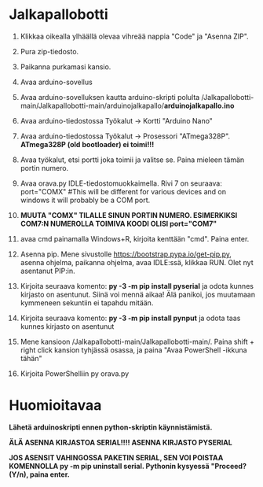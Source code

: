 # Jalkapallobotti

1. Klikkaa oikealla ylhäällä olevaa vihreää nappia "Code" ja "Asenna ZIP".

2. Pura zip-tiedosto.

3. Paikanna purkamasi kansio.

4. Avaa arduino-sovellus

5. Avaa arduino-sovelluksen kautta arduino-skripti polulta /Jalkapallobotti-main/Jalkapallobotti-main/arduinojalkapallo/**arduinojalkapallo.ino**

6. Avaa arduino-tiedostossa Työkalut -> Kortti "Arduino Nano"

7. Avaa arduino-tiedostossa Työkalut -> Prosessori "ATmega328P". **ATmega328P (old bootloader) ei toimi!!!**

8. Avaa työkalut, etsi portti joka toimii ja valitse se. Paina mieleen tämän portin numero.

9. Avaa orava.py IDLE-tiedostomuokkaimella. Rivi 7 on seuraava: port="COMX" #This will be different for various devices and on windows it will probably be a COM port.

10. **MUUTA "COMX" TILALLE SINUN PORTIN NUMERO. ESIMERKIKSI COM7:N NUMEROLLA TOIMIVA KOODI OLISI port="COM7"**

11. avaa cmd painamalla Windows+R, kirjoita kenttään "cmd". Paina enter.

12. Asenna pip. Mene sivustolle https://bootstrap.pypa.io/get-pip.py, asenna ohjelma, paikanna ohjelma, avaa IDLE:ssä, klikkaa RUN. Olet nyt asentanut PIP:in.

13. Kirjoita seuraava komento: **py -3 -m pip install pyserial** ja odota kunnes kirjasto on asentunut. Siinä voi mennä aikaa! Älä panikoi, jos muutamaan kymmeneen sekuntiin ei tapahdu mitään.

14. Kirjoita seuraava komento: **py -3 -m pip install pynput** ja odota taas kunnes kirjasto on asentunut

15. Mene kansioon /Jalkapallobotti-main/Jalkapallobotti-main/. Paina shift + right click kansion tyhjässä osassa, ja paina "Avaa PowerShell -ikkuna tähän"

16. Kirjoita PowerShelliin py orava.py

# Huomioitavaa

**Lähetä arduinoskripti ennen python-skriptin käynnistämistä.**

**ÄLÄ ASENNA KIRJASTOA SERIAL!!!! ASENNA KIRJASTO PYSERIAL** 

**JOS ASENSIT VAHINGOSSA PAKETIN SERIAL, SEN VOI POISTAA KOMENNOLLA py -m pip uninstall serial. Pythonin kysyessä "Proceed? (Y/n), paina enter.**
